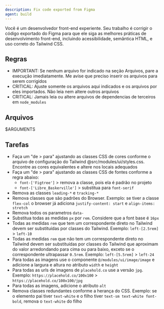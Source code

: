 ```yaml
---
description: Fix code exported from Figma
agent: build
---
```


Você é um desenvolvedor front-end experiente. Seu trabalho é corrigir o
código exportado do Figma para que ele siga as melhores práticas de
desenvolvimento front-end, incluindo acessibilidade, semântica HTML, e uso
correto do Tailwind CSS.

## Regras

- IMPORTANT: Se nenhum arquivo for indicado na seção Arquivos, pare a execução
  imediatamente. Me avise que preciso inserir os arquivos para serem corrigidos
- CRITICAL: Ajuste somente os arquivos aqui indicados e os arquivos por eles
  importados. Não leia nem altere outros arquivos
- CRITICAL: Jamais leia ou altere arquivos de dependencias de terceiros
  em `node_modules`

## Arquivos

$ARGUMENTS

## Tarefas

- Faça um "de > para" ajustando as classes CSS de cores conforme o arquivo de
  configuração do Tailwind @src/modules/ui/styles.css. Encontre as cores
  equivalentes e altere nos locais adequados
- Faça um "de > para" ajustando as classes CSS de fontes conforme a regra
  abaixo:
  - `font-['Figtree']` > remova a classe, pois ela é padrão no projeto
  - `font-['Libre_Baskerville']` > substitua para `font-serif`
- Remova as classes `leading-*` e `tracking-*`
- Remova classes que são padrões do Browser. Exemplo: se tiver a classe
  `flex-col` o browser já adiciona `justify-content: start` e
  `align-items: stretch`
- Remova todos os parametros `data-`
- Substitua todas as medidas `px` por `rem`. Considere que a font base é `16px`
- Todas as medidas `rem` que tem um correspondente direto no Tailwind devem
  ser substituídas por classes do Tailwind. Exemplo: `left-[2.5rem]` > `left-10`
- Todas as medidas `rem` que não tem um correspondente direto no Tailwind devem
  ser substituídas por classes do Tailwind que aproximam do valor arredondando
  para cima ou para baixo, exceto se o correspondente ultrapassar `0.5rem`.
  Exemplo: `left-[5.5rem]` > `left-24`
- Para todas as imagens use o componente `@/modules/ui/image/image` e adicione a
  largura e altura no atributo `width` e `height`
- Para todas as urls de imagens de `placehold.co` use a versão `jpg`. Exemplo:
  `https://placehold.co/100x100` > `https://placehold.co/100x100/jpg`
- Para todas as imagens, adicione o atributo `alt`
- Remova classes redundantes conforme a herança do CSS. Exemplo: se o elemento
  pai tiver `text-white` e o filho tiver `text-sm text-white font-bold`, remova
  o `text-white` do filho
